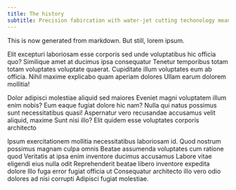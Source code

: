 ```yaml
---
title: The history
subtitle: Precision fabircation with water-jet cutting techonology means we're more than capable.
---
```


This is now generated from markdown. But still, lorem ipsum.

Elit excepturi laboriosam esse corporis sed unde voluptatibus hic officia quo? Similique amet at ducimus ipsa consequatur Tenetur temporibus totam totam voluptates voluptate quaerat. Cupiditate illum voluptates eum ab officia. Nihil maxime explicabo quam aperiam dolores Ullam earum dolorem mollitia!

Dolor adipisci molestiae aliquid sed maiores Eveniet magni voluptatem illum enim nobis? Eum eaque fugiat dolore hic nam? Nulla qui natus possimus sunt necessitatibus quasi! Aspernatur vero recusandae accusamus velit aliquid, maxime Sunt nisi illo? Elit quidem esse voluptates corporis architecto

Ipsum exercitationem mollitia necessitatibus laboriosam id. Quod nostrum possimus magnam culpa omnis Beatae assumenda voluptates cum ratione quod Veritatis at ipsa enim inventore ducimus accusamus Labore vitae eligendi eius nulla odit Reprehenderit beatae libero inventore expedita dolore Illo fuga error fugiat officia ut Consequatur architecto illo vero odio dolores ad nisi corrupti Adipisci fugiat molestiae.
